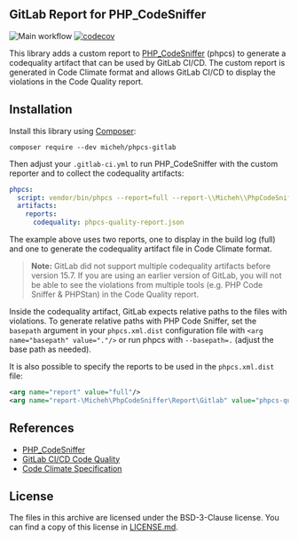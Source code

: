 
GitLab Report for PHP_CodeSniffer
---------------------------------
![Main workflow](https://github.com/micheh/phpcs-gitlab/actions/workflows/main.yml/badge.svg)
[![codecov](https://codecov.io/github/micheh/phpcs-gitlab/graph/badge.svg?token=02FSF3TT0T)](https://codecov.io/github/micheh/phpcs-gitlab)


This library adds a custom report to [PHP_CodeSniffer](https://github.com/PHPCSStandards/PHP_CodeSniffer/) (phpcs) to generate a codequality artifact that can be used by GitLab CI/CD.
The custom report is generated in Code Climate format and allows GitLab CI/CD to display the violations in the Code Quality report.

## Installation

Install this library using [Composer](https://getcomposer.org):

```shell script
composer require --dev micheh/phpcs-gitlab
```

Then adjust your `.gitlab-ci.yml` to run PHP_CodeSniffer with the custom reporter and to collect the codequality artifacts:

```yaml
phpcs:
  script: vendor/bin/phpcs --report=full --report-\\Micheh\\PhpCodeSniffer\\Report\\Gitlab=phpcs-quality-report.json
  artifacts:
    reports:
      codequality: phpcs-quality-report.json
```

The example above uses two reports, one to display in the build log (full) and one to generate the codequality artifact file in Code Climate format.

> **Note:** GitLab did not support multiple codequality artifacts before version 15.7. 
> If you are using an earlier version of GitLab, you will not be able to see the violations from multiple tools (e.g. PHP Code Sniffer & PHPStan) in the Code Quality report.

Inside the codequality artifact, GitLab expects relative paths to the files with violations. 
To generate relative paths with PHP Code Sniffer, set the `basepath` argument in your `phpcs.xml.dist` configuration file with `<arg name="basepath" value="."/>` or run phpcs with `--basepath=.` (adjust the base path as needed).

It is also possible to specify the reports to be used in the `phpcs.xml.dist` file:

```xml
<arg name="report" value="full"/>
<arg name="report-\Micheh\PhpCodeSniffer\Report\Gitlab" value="phpcs-quality-report.json"/>
```

## References

- [PHP_CodeSniffer](https://github.com/PHPCSStandards/PHP_CodeSniffer/)
- [GitLab CI/CD Code Quality](https://docs.gitlab.com/ee/ci/testing/code_quality.html)
- [Code Climate Specification](https://github.com/codeclimate/platform/blob/master/spec/analyzers/SPEC.md#data-types)


## License

The files in this archive are licensed under the BSD-3-Clause license.
You can find a copy of this license in [LICENSE.md](LICENSE.md).
